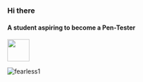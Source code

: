 ### Hi there

#### A student aspiring to become a Pen-Tester

<img src="https://media.giphy.com/media/6wuABwzYa3juKf9PVV/giphy.gif" width="50">

![fearless1](https://user-images.githubusercontent.com/73434276/142928064-bb06ad5c-8a4c-49f7-8436-e202239a9aa0.gif)




